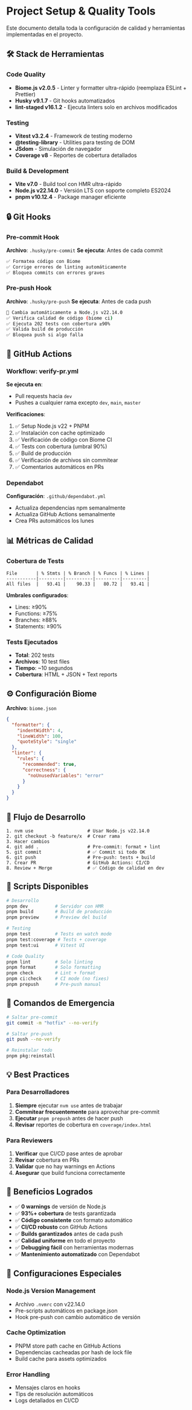 # Project Setup & Quality Tools

Este documento detalla toda la configuración de calidad y herramientas implementadas en el proyecto.

## 🛠️ Stack de Herramientas

### Code Quality
- **Biome.js v2.0.5** - Linter y formatter ultra-rápido (reemplaza ESLint + Prettier)
- **Husky v9.1.7** - Git hooks automatizados
- **lint-staged v16.1.2** - Ejecuta linters solo en archivos modificados

### Testing
- **Vitest v3.2.4** - Framework de testing moderno
- **@testing-library** - Utilities para testing de DOM
- **JSdom** - Simulación de navegador
- **Coverage v8** - Reportes de cobertura detallados

### Build & Development
- **Vite v7.0** - Build tool con HMR ultra-rápido
- **Node.js v22.14.0** - Versión LTS con soporte completo ES2024
- **pnpm v10.12.4** - Package manager eficiente

## 🔒 Git Hooks

### Pre-commit Hook
**Archivo**: `.husky/pre-commit`
**Se ejecuta**: Antes de cada commit

```bash
✅ Formatea código con Biome
✅ Corrige errores de linting automáticamente
✅ Bloquea commits con errores graves
```

### Pre-push Hook
**Archivo**: `.husky/pre-push`
**Se ejecuta**: Antes de cada push

```bash
🔄 Cambia automáticamente a Node.js v22.14.0
✅ Verifica calidad de código (biome ci)
✅ Ejecuta 202 tests con cobertura ≥90%
✅ Valida build de producción
✅ Bloquea push si algo falla
```

## 🚀 GitHub Actions

### Workflow: verify-pr.yml
**Se ejecuta en**:
- Pull requests hacia `dev`
- Pushes a cualquier rama excepto `dev`, `main`, `master`

**Verificaciones**:
1. ✅ Setup Node.js v22 + PNPM
2. ✅ Instalación con cache optimizado
3. ✅ Verificación de código con Biome CI
4. ✅ Tests con cobertura (umbral 90%)
5. ✅ Build de producción
6. ✅ Verificación de archivos sin commitear
7. ✅ Comentarios automáticos en PRs

### Dependabot
**Configuración**: `.github/dependabot.yml`
- Actualiza dependencias npm semanalmente
- Actualiza GitHub Actions semanalmente
- Crea PRs automáticos los lunes

## 📊 Métricas de Calidad

### Cobertura de Tests
```
File       | % Stmts | % Branch | % Funcs | % Lines |
-----------|---------|----------|---------|---------|
All files  |   93.41 |    90.33 |   80.72 |   93.41 |
```

**Umbrales configurados**:
- Lines: ≥90%
- Functions: ≥75% 
- Branches: ≥88%
- Statements: ≥90%

### Tests Ejecutados
- **Total**: 202 tests
- **Archivos**: 10 test files
- **Tiempo**: ~10 segundos
- **Cobertura**: HTML + JSON + Text reports

## ⚙️ Configuración Biome

**Archivo**: `biome.json`

```json
{
  "formatter": {
    "indentWidth": 4,
    "lineWidth": 100,
    "quoteStyle": "single"
  },
  "linter": {
    "rules": {
      "recommended": true,
      "correctness": {
        "noUnusedVariables": "error"
      }
    }
  }
}
```

## 🔄 Flujo de Desarrollo

```
1. nvm use                    # Usar Node.js v22.14.0
2. git checkout -b feature/x  # Crear rama
3. Hacer cambios             
4. git add .                  # Pre-commit: format + lint
5. git commit                 # ✅ Commit si todo OK
6. git push                   # Pre-push: tests + build
7. Crear PR                   # GitHub Actions: CI/CD
8. Review + Merge             # ✅ Código de calidad en dev
```

## 📝 Scripts Disponibles

```bash
# Desarrollo
pnpm dev          # Servidor con HMR
pnpm build        # Build de producción
pnpm preview      # Preview del build

# Testing  
pnpm test         # Tests en watch mode
pnpm test:coverage # Tests + coverage
pnpm test:ui      # Vitest UI

# Code Quality
pnpm lint         # Solo linting
pnpm format       # Solo formatting
pnpm check        # Lint + format
pnpm ci:check     # CI mode (no fixes)
pnpm prepush      # Pre-push manual
```

## 🚨 Comandos de Emergencia

```bash
# Saltar pre-commit
git commit -m "hotfix" --no-verify

# Saltar pre-push  
git push --no-verify

# Reinstalar todo
pnpm pkg:reinstall
```

## 💡 Best Practices

### Para Desarrolladores
1. **Siempre** ejecutar `nvm use` antes de trabajar
2. **Commitear frecuentemente** para aprovechar pre-commit
3. **Ejecutar** `pnpm prepush` antes de hacer push
4. **Revisar** reportes de cobertura en `coverage/index.html`

### Para Reviewers
1. **Verificar** que CI/CD pase antes de aprobar
2. **Revisar** cobertura en PRs
3. **Validar** que no hay warnings en Actions
4. **Asegurar** que build funciona correctamente

## 🎯 Beneficios Logrados

- ✅ **0 warnings** de versión de Node.js
- ✅ **93%+ cobertura** de tests garantizada
- ✅ **Código consistente** con formato automático
- ✅ **CI/CD robusto** con GitHub Actions
- ✅ **Builds garantizados** antes de cada push
- ✅ **Calidad uniforme** en todo el proyecto
- ✅ **Debugging fácil** con herramientas modernas
- ✅ **Mantenimiento automatizado** con Dependabot

## 🔧 Configuraciones Especiales

### Node.js Version Management
- Archivo `.nvmrc` con v22.14.0
- Pre-scripts automáticos en package.json
- Hook pre-push con cambio automático de versión

### Cache Optimization
- PNPM store path cache en GitHub Actions
- Dependencias cacheadas por hash de lock file
- Build cache para assets optimizados

### Error Handling
- Mensajes claros en hooks
- Tips de resolución automáticos
- Logs detallados en CI/CD
